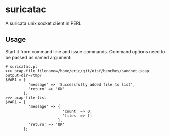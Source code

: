 suricatac
=========

A suricata unix socket client in PERL

Usage
-----

Start it from command line and issue commands. Command options need to be passed as
named argument:

    # suricatac.pl
    >>> pcap-file filename=/home/eric/git/oisf/benches/sandnet.pcap output-dir=/tmp/
    $VAR1 = {
              'message' => 'Successfully added file to list',
              'return' => 'OK'
            };
    >>> pcap-file-list
    $VAR1 = {
              'message' => {
                             'count' => 0,
                             'files' => []
                           },
              'return' => 'OK'
            };
